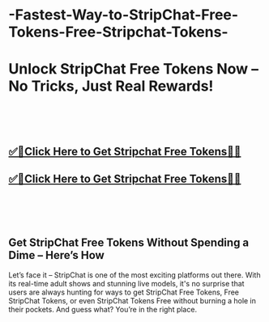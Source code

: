 # -Fastest-Way-to-StripChat-Free-Tokens-Free-Stripchat-Tokens-



<h1>Unlock StripChat Free Tokens Now – No Tricks, Just Real Rewards! </h1>


<br><br><br>
<b><h2><a href="https://searchoptima.org/free-stripchat-tokens/">✅🎯Click Here to Get Stripchat Free Tokens🎯✅</a>

</h2></b>

<b><h2><a href="https://searchoptima.org/free-stripchat-tokens/">✅🎯Click Here to Get Stripchat Free Tokens🎯✅</a>

</h2></b> <br><br><br>

<h2>Get StripChat Free Tokens Without Spending a Dime – Here’s How</h2>
Let’s face it – StripChat is one of the most exciting platforms out there. With its real-time adult shows and stunning live models, it's no surprise that users are always hunting for ways to get StripChat Free Tokens, Free StripChat Tokens, or even StripChat Tokens Free without burning a hole in their pockets. And guess what? You’re in the right place.

